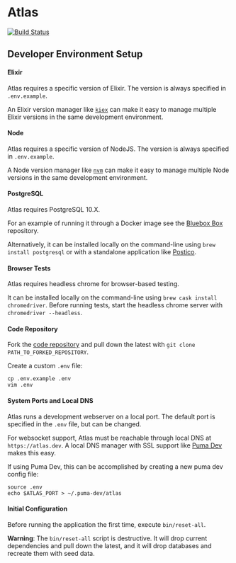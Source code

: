 # Atlas

[![Build Status](https://travis-ci.com/chrislaskey/atlas.svg?branch=master)](https://travis-ci.com/chrislaskey/atlas)

## Developer Environment Setup

#### Elixir

Atlas requires a specific version of Elixir. The version is always specified in `.env.example`.

An Elixir version manager like [`kiex`](https://github.com/taylor/kiex) can make it easy to manage multiple Elixir versions in the same development environment.

#### Node

Atlas requires a specific version of NodeJS. The version is always specified in `.env.example`.

A Node version manager like [`nvm`](https://github.com/creationix/nvm) can make it easy to manage multiple Node versions in the same development environment.

#### PostgreSQL

Atlas requires PostgreSQL 10.X.

For an example of running it through a Docker image see the [Bluebox Box](https://github.ibm.com/bluebox/box) repository.

Alternatively, it can be installed locally on the command-line using `brew install postgresql` or with a standalone application like [Postico](https://eggerapps.at/postico/).

#### Browser Tests

Atlas requires headless chrome for browser-based testing.

It can be installed locally on the command-line using `brew cask install chromedriver`. Before running tests, start the headless chrome server with `chromedriver --headless`.

#### Code Repository

Fork the [code repository](https://github.ibm.com/bluebox/atlas) and pull down the latest with `git clone PATH_TO_FORKED_REPOSITORY`.

Create a custom `.env` file:

```
cp .env.example .env
vim .env
```

#### System Ports and Local DNS

Atlas runs a development webserver on a local port. The default port is specified in the `.env` file, but can be changed.

For websocket support, Atlas must be reachable through local DNS at `https://atlas.dev`. A local DNS manager with SSL support like [Puma Dev](https://github.com/puma/puma-dev) makes this easy.

If using Puma Dev, this can be accomplished by creating a new puma dev config file:

```
source .env
echo $ATLAS_PORT > ~/.puma-dev/atlas
```

#### Initial Configuration

Before running the application the first time, execute `bin/reset-all`.

**Warning**: The `bin/reset-all` script is destructive. It will drop current dependencies and pull down the latest, and it will drop databases and recreate them with seed data.
